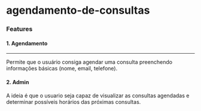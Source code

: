 # agendamento-de-consultas

### Features
  
#### 1. Agendamento
----
  Permite que o usuário consiga agendar uma consulta preenchendo informações básicas (nome, email, telefone).

#### 2. Admin
   A ideia é que o usuario seja capaz de visualizar as consultas agendadas e determinar possíveis horários das próximas consultas.
